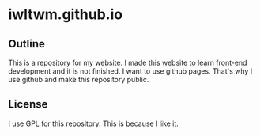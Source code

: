 # iwltwm.github.io

## Outline
This is a repository for my website.
I made this website to learn front-end development and it is not finished.
I want to use github pages. That's why I use github and make this repository public.

## License
I use GPL for this repository. This is because I like it.
